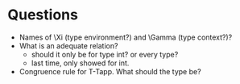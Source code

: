# Questions

- Names of \Xi (type environment?) and \Gamma (type context?)?
- What is an adequate relation?
  - should it only be for type int? or every type?
  - last time, only showed for int.
- Congruence rule for T-Tapp. What should the type be?